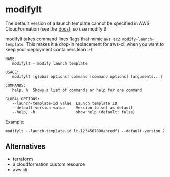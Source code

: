# modifylt

The default version of a launch template cannot be specified in AWS CloudFormation (see the [docs](https://docs.aws.amazon.com/AWSCloudFormation/latest/UserGuide/aws-resource-ec2-launchtemplate.html)), so use modifylt!

modifylt takes command lines flags that mimic `aws ec2 modify-launch-template`.
This makes it a drop-in replacement for aws-cli when you want to keep your deployment containers lean :-)

```
NAME:
   modifylt - modify launch template

USAGE:
   modifylt [global options] command [command options] [arguments...]

COMMANDS:
   help, h  Shows a list of commands or help for one command

GLOBAL OPTIONS:
   --launch-template-id value  Launch template ID
   --default-version value     Version to set as default
   --help, -h                  show help (default: false)
```

Example:

```
modifylt --launch-template-id lt-1234567890abcedf1 --default-version 2
```

## Alternatives

- terraform
- a cloudformation custom resource
- aws cli
